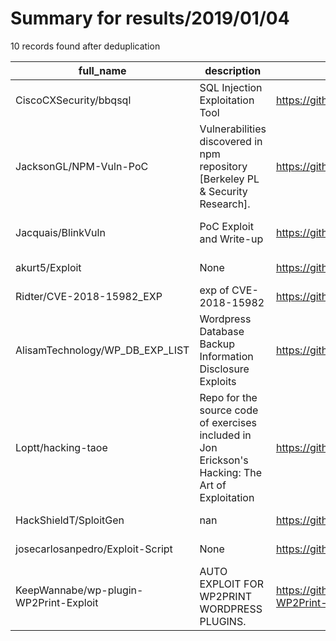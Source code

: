 
# Summary for results/2019/01/04
    
10 records found after deduplication

| full_name | description | html_url | matched_list | matched_count | pushed_at | size | stargazers_count | language | forks_count |
|----------------------------------------|---------------------------------------------------------------------------------------------------|-----------------------------------------------------------|----------------------------------|-----------------|---------------------------|--------|--------------------|------------|---------------|
| CiscoCXSecurity/bbqsql | SQL Injection Exploitation Tool | https://github.com/CiscoCXSecurity/bbqsql | ['exploit'] | 1 | 2019-01-04 21:23:20+00:00 | 466 | 541 | Python | 179 |
| JacksonGL/NPM-Vuln-PoC | Vulnerabilities discovered in npm repository [Berkeley PL & Security Research]. | https://github.com/JacksonGL/NPM-Vuln-PoC | ['vulnerability poc'] | 1 | 2019-01-04 03:28:37+00:00 | 266 | 31 | Shell | 11 |
| Jacquais/BlinkVuln | PoC Exploit and Write-up | https://github.com/Jacquais/BlinkVuln | ['exploit', 'vulnerability poc'] | 2 | 2019-01-04 14:34:50+00:00 | 11 | 6 | Python | 3 |
| akurt5/Exploit | None | https://github.com/akurt5/Exploit | ['exploit'] | 1 | 2019-01-04 22:07:26+00:00 | 877896 | 0 | | 0 |
| Ridter/CVE-2018-15982_EXP | exp of CVE-2018-15982 | https://github.com/Ridter/CVE-2018-15982_EXP | ['cve-2'] | 1 | 2019-01-04 09:29:01+00:00 | 23 | 182 | Python | 64 |
| AlisamTechnology/WP_DB_EXP_LIST | Wordpress Database Backup Information Disclosure Exploits | https://github.com/AlisamTechnology/WP_DB_EXP_LIST | ['exploit'] | 1 | 2019-01-04 20:15:12+00:00 | 20 | 4 | | 2 |
| Loptt/hacking-taoe | Repo for the source code of exercises included in Jon Erickson's Hacking: The Art of Exploitation | https://github.com/Loptt/hacking-taoe | ['exploit'] | 1 | 2019-01-04 17:59:39+00:00 | 57 | 0 | C | 0 |
| HackShieldT/SploitGen | nan | https://github.com/HackShieldT/SploitGen | ['sploit'] | 1 | 2019-01-04 01:43:33+00:00 | 13 | 0 | Shell | 0 |
| josecarlosanpedro/Exploit-Script | None | https://github.com/josecarlosanpedro/Exploit-Script | ['exploit'] | 1 | 2019-01-04 02:48:34+00:00 | 7 | 1 | Python | 0 |
| KeepWannabe/wp-plugin-WP2Print-Exploit | AUTO EXPLOIT FOR WP2PRINT WORDPRESS PLUGINS. | https://github.com/KeepWannabe/wp-plugin-WP2Print-Exploit | ['exploit'] | 1 | 2019-01-04 16:17:18+00:00 | 7 | 4 | Shell | 4 |
